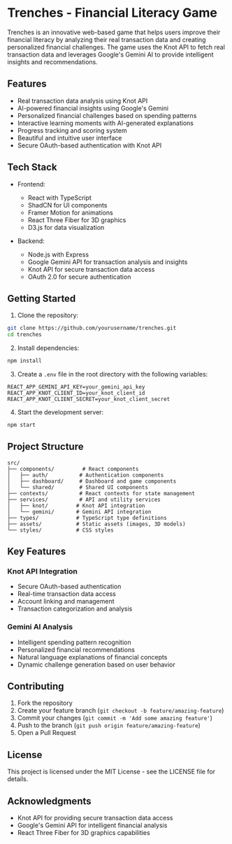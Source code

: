 # Trenches - Financial Literacy Game

Trenches is an innovative web-based game that helps users improve their financial literacy by analyzing their real transaction data and creating personalized financial challenges. The game uses the Knot API to fetch real transaction data and leverages Google's Gemini AI to provide intelligent insights and recommendations.

## Features

- Real transaction data analysis using Knot API
- AI-powered financial insights using Google's Gemini
- Personalized financial challenges based on spending patterns
- Interactive learning moments with AI-generated explanations
- Progress tracking and scoring system
- Beautiful and intuitive user interface
- Secure OAuth-based authentication with Knot API

## Tech Stack

- Frontend:
  - React with TypeScript
  - ShadCN for UI components
  - Framer Motion for animations
  - React Three Fiber for 3D graphics
  - D3.js for data visualization

- Backend:
  - Node.js with Express
  - Google Gemini API for transaction analysis and insights
  - Knot API for secure transaction data access
  - OAuth 2.0 for secure authentication

## Getting Started

1. Clone the repository:
```bash
git clone https://github.com/yourusername/trenches.git
cd trenches
```

2. Install dependencies:
```bash
npm install
```

3. Create a `.env` file in the root directory with the following variables:
```
REACT_APP_GEMINI_API_KEY=your_gemini_api_key
REACT_APP_KNOT_CLIENT_ID=your_knot_client_id
REACT_APP_KNOT_CLIENT_SECRET=your_knot_client_secret
```

4. Start the development server:
```bash
npm start
```

## Project Structure

```
src/
├── components/         # React components
│   ├── auth/          # Authentication components
│   ├── dashboard/     # Dashboard and game components
│   └── shared/        # Shared UI components
├── contexts/          # React contexts for state management
├── services/          # API and utility services
│   ├── knot/         # Knot API integration
│   └── gemini/       # Gemini API integration
├── types/            # TypeScript type definitions
├── assets/           # Static assets (images, 3D models)
└── styles/           # CSS styles
```

## Key Features

### Knot API Integration
- Secure OAuth-based authentication
- Real-time transaction data access
- Account linking and management
- Transaction categorization and analysis

### Gemini AI Analysis
- Intelligent spending pattern recognition
- Personalized financial recommendations
- Natural language explanations of financial concepts
- Dynamic challenge generation based on user behavior

## Contributing

1. Fork the repository
2. Create your feature branch (`git checkout -b feature/amazing-feature`)
3. Commit your changes (`git commit -m 'Add some amazing feature'`)
4. Push to the branch (`git push origin feature/amazing-feature`)
5. Open a Pull Request

## License

This project is licensed under the MIT License - see the LICENSE file for details.

## Acknowledgments

- Knot API for providing secure transaction data access
- Google's Gemini API for intelligent financial analysis
- React Three Fiber for 3D graphics capabilities 